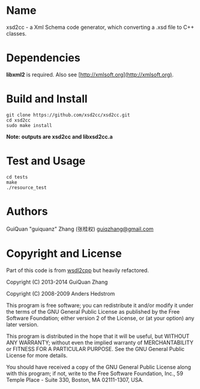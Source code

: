 Name
======

xsd2cc - a Xml Schema code generator, which converting a .xsd file to C++ classes.


Dependencies
==============

__libxml2__ is required. Also see [http://xmlsoft.org](http://xmlsoft.org).


Build and Install
===================

    git clone https://github.com/xsd2cc/xsd2cc.git
    cd xsd2cc
    sudo make install

__Note: outputs are xsd2cc and libxsd2cc.a__


Test and Usage
================

    cd tests
    make
    ./resource_test


Authors
=========

GuiQuan "guiquanz" Zhang (张桂权) <guiqzhang@gmail.com>


Copyright and License
=======================

Part of this code is from [wsdl2cpp](http://www.alhem.net/project/wsdl2cpp/)
but heavily refactored.

Copyright (C) 2013-2014  GuiQuan Zhang

Copyright (C) 2008-2009  Anders Hedstrom

This program is free software; you can redistribute it and/or
modify it under the terms of the GNU General Public License
as published by the Free Software Foundation; either version 2
of the License, or (at your option) any later version.

This program is distributed in the hope that it will be useful,
but WITHOUT ANY WARRANTY; without even the implied warranty of
MERCHANTABILITY or FITNESS FOR A PARTICULAR PURPOSE.  See the
GNU General Public License for more details.

You should have received a copy of the GNU General Public License
along with this program; if not, write to the Free Software
Foundation, Inc., 59 Temple Place - Suite 330, Boston, MA  02111-1307, USA.

